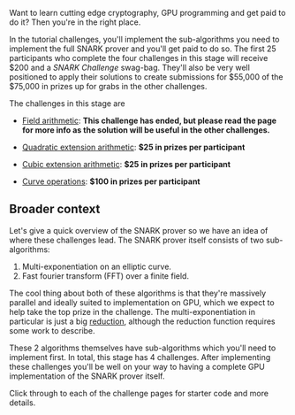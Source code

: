 Want to learn cutting edge cryptography, GPU programming and get
paid to do it? Then you're in the right place.

In the tutorial challenges, you'll implement the sub-algorithms you need to
implement the full SNARK prover and you'll get paid to do so.
The first 25 participants who complete the four challenges in this stage
will receive $200 and a *SNARK Challenge* swag-bag.
They'll also be very well positioned to apply their solutions to
create submissions for $55,000 of the $75,000 in prizes up for grabs in the other challenges.

The challenges in this stage are

- [Field arithmetic](/snark-challenge/problem-01-field-arithmetic.html): **This challenge has ended, but please read the page for more info as the solution will be useful in the other challenges.**

- [Quadratic extension arithmetic](/snark-challenge/problem-02-quadratic-extension-arithmetic.html): **$25 in prizes per participant**

- [Cubic extension arithmetic](/snark-challenge/problem-03-cubic-extension-arithmetic.html): **$25 in prizes per participant**

- [Curve operations](/snark-challenge/problem-04-curve-operations.html): **$100 in prizes per participant**



## Broader context
Let's give a quick overview of the SNARK prover so
we have an idea of where these challenges lead. The SNARK prover itself
consists of two sub-algorithms: 

1. Multi-exponentiation on an elliptic curve.
2. Fast fourier transform (FFT) over a finite field.

The cool thing about both of these algorithms is that they're massively
parallel and ideally suited to implementation on GPU, which we expect to
help take the top prize in the challenge. The multi-exponentiation in
particular is just a big [reduction](https://developer.download.nvidia.com/assets/cuda/files/reduction.pdf),
although the reduction function requires some work to describe.

These 2 algorithms themselves have sub-algorithms which you'll need to implement first.
In total, this stage has 4 challenges. After implementing these challenges you'll
be well on your way to having a complete GPU implementation of the SNARK prover itself.

Click through to each of the challenge pages for starter code and more details.
